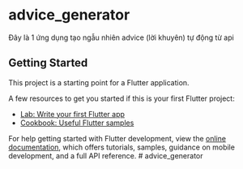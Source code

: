 # advice_generator

Đây là 1 ứng dụng tạo ngẫu nhiên advice (lời khuyên) tự động từ api

## Getting Started

This project is a starting point for a Flutter application.

A few resources to get you started if this is your first Flutter project:

- [Lab: Write your first Flutter app](https://docs.flutter.dev/get-started/codelab)
- [Cookbook: Useful Flutter samples](https://docs.flutter.dev/cookbook)

For help getting started with Flutter development, view the
[online documentation](https://docs.flutter.dev/), which offers tutorials,
samples, guidance on mobile development, and a full API reference.
#   a d v i c e _ g e n e r a t o r 
 
 
